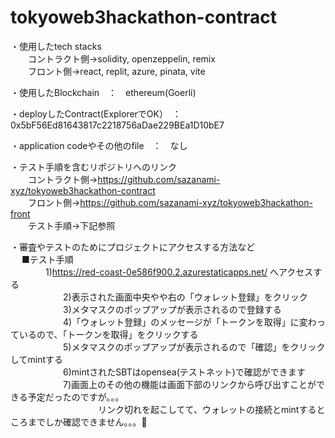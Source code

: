 # tokyoweb3hackathon-contract
・使用したtech stacks  
　　コントラクト側→solidity, openzeppelin, remix  
　　フロント側→react, replit, azure, pinata, vite  
 
・使用したBlockchain　：　ethereum(Goerli)  

・deployしたContract(ExplorerでOK）　：　0x5bF56Ed81643817c2218756aDae229BEa1D10bE7  

・application codeやその他のfile　：　なし  

・テスト手順を含むリポジトリへのリンク  
　　コントラクト側→https://github.com/sazanami-xyz/tokyoweb3hackathon-contract   
　　フロント側→https://github.com/sazanami-xyz/tokyoweb3hackathon-front  
　　テスト手順→下記参照  

・審査やテストのためにプロジェクトにアクセスする方法など  
　  ■テスト手順  
 　　　　1)https://red-coast-0e586f900.2.azurestaticapps.net/ へアクセスする     
　　　　　　2)表示された画面中央やや右の「ウォレット登録」をクリック  
　　　　　　3)メタマスクのポップアップが表示されるので登録する  
　　　　　　4)「ウォレット登録」のメッセージが「トークンを取得」に変わっているので、「トークンを取得」をクリックする  
　　　　　　5)メタマスクのポップアップが表示されるので「確認」をクリックしてmintする  
　　　　　　6)mintされたSBTはopensea(テストネット)で確認ができます  
　　　　　　7)画面上のその他の機能は画面下部のリンクから呼び出すことができる予定だったのですが。。。  
　　　　　　　　　　リンク切れを起こしてて、ウォレットの接続とmintするところまでしか確認できません。。。🙇  
